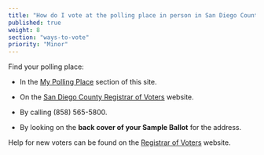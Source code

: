 ```yaml
---
title: "How do I vote at the polling place in person in San Diego County?"
published: true
weight: 8
section: "ways-to-vote"
priority: "Minor"
---
```


Find your polling place:  

- In the [My Polling Place](#section-my-polling-place) section of this site.  

- On the [San Diego County Registrar of Voters](http://www2.sdcounty.ca.gov/rov/Eng/Polling.asp) website.  

- By calling (858) 565-5800.  

- By looking on the **back cover of your Sample Ballot** for the address.  

Help for new voters can be found on the [Registrar of Voters](http://www.sdvote.com/content/rov/en/faq.html) website.  
